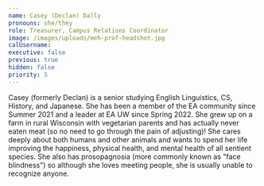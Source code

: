 ```yaml
---
name: Casey (Declan) Dally
pronouns: she/they
role: Treasurer, Campus Relations Coordinator
image: /images/uploads/meh-prof-headshot.jpg
calUsername:
executive: false
previous: true
hidden: false
priority: 5
---
```

Casey (formerly Declan) is a senior studying English Linguistics, CS, History, and Japanese. She has been a member of the EA community since Summer 2021 and a leader at EA UW since Spring 2022. She grew up on a farm in rural Wisconsin with vegetarian parents and has actually never eaten meat (so no need to go through the pain of adjusting)! She cares deeply about both humans and other animals and wants to spend her life improving the happiness, physical health, and mental health of all sentient species. She also has prosopagnosia (more commonly known as "face blindness") so although she loves meeting people, she is usually unable to recognize anyone.